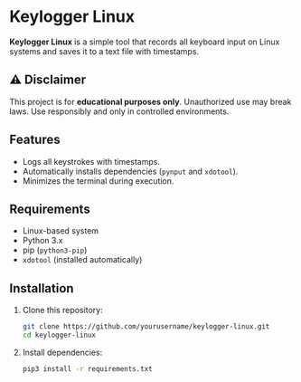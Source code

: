 # Keylogger Linux

**Keylogger Linux** is a simple tool that records all keyboard input on Linux systems and saves it to a text file with timestamps.

## ⚠️ Disclaimer

This project is for **educational purposes only**. Unauthorized use may break laws. Use responsibly and only in controlled environments.

## Features
- Logs all keystrokes with timestamps.
- Automatically installs dependencies (`pynput` and `xdotool`).
- Minimizes the terminal during execution.

## Requirements
- Linux-based system
- Python 3.x
- pip (`python3-pip`)
- `xdotool` (installed automatically)

## Installation
1. Clone this repository:
   ```bash
   git clone https://github.com/yourusername/keylogger-linux.git
   cd keylogger-linux
2. Install dependencies:
   ```bash
   pip3 install -r requirements.txt
